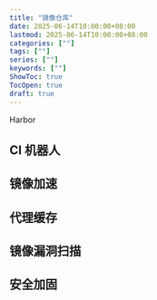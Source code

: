 ```yaml
---
title: "镜像仓库"
date: 2025-06-14T10:00:00+08:00
lastmod: 2025-06-14T10:00:00+08:00
categories: [""]
tags: [""]
series: [""]
keywords: [""]
ShowToc: true
TocOpen: true
draft: true
---
```


Harbor

## CI 机器人

## 镜像加速

## 代理缓存

## 镜像漏洞扫描

## 安全加固

